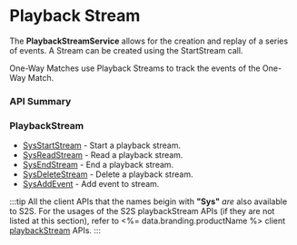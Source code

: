 # Playback Stream

The **PlaybackStreamService** allows for the creation and replay of a series of events. A Stream can be created using the StartStream call.

One-Way Matches use Playback Streams to track the events of the One-Way Match.

### API Summary

### PlaybackStream

-   [SysStartStream](/api/capi/playbackstream/sysstartstream) - Start a playback stream.
-   [SysReadStream](/api/capi/playbackstream/sysreadstream) - Read a playback stream.
-   [SysEndStream](/api/capi/playbackstream/sysendstream) - End a playback stream.
-   [SysDeleteStream](/api/capi/playbackstream/sysdeletestream) - Delete a playback stream.
-   [SysAddEvent](/api/capi/playbackstream/sysaddevent) - Add event to stream.

:::tip
All the client APIs that the names beigin with <strong>"Sys"</strong> <em>are</em> also available to S2S.
For the usages of the S2S playbackStream APIs (if they are not listed at this section),
refer to <%= data.branding.productName %> client [playbackStream](/api/capi/playbackStream) APIs.
:::

<DocCardList />
